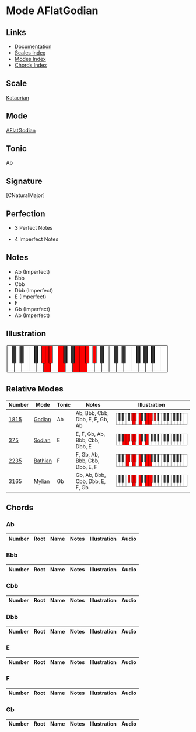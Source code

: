 # Mode AFlatGodian

## Links

- [Documentation](index.md)
- [Scales Index](Scales.md)
- [Modes Index](Modes.md)
- [Chords Index](Chords.md)

## Scale

[Katacrian](ScaleKatacrian.md)

## Mode

[AFlatGodian](ModeAFlatGodian.md)

## Tonic

Ab

## Signature

[CNaturalMajor]

## Perfection

 - 3 Perfect Notes

 - 4 Imperfect Notes

## Notes

- Ab (Imperfect)
- Bbb
- Cbb
- Dbb (Imperfect)
- E (Imperfect)
- F
- Gb (Imperfect)
- Ab (Imperfect)

## Illustration

![AFlatGodian](ModeAFlatGodian.png)

## Relative Modes

| Number | Mode | Tonic | Notes | Illustration |
|--------|------|-------|-------|--------------|
| [1815](https://ianring.com/musictheory/scales/1815) | [Godian](ModeGodian.md) | Ab | Ab, Bbb, Cbb, Dbb, E, F, Gb, Ab | ![AFlatGodian](ModeAFlatGodian.png) |
| [375](https://ianring.com/musictheory/scales/375) | [Sodian](ModeSodian.md) | E | E, F, Gb, Ab, Bbb, Cbb, Dbb, E | ![ENaturalSodian](ModeENaturalSodian.png) |
| [2235](https://ianring.com/musictheory/scales/2235) | [Bathian](ModeBathian.md) | F | F, Gb, Ab, Bbb, Cbb, Dbb, E, F | ![FNaturalBathian](ModeFNaturalBathian.png) |
| [3165](https://ianring.com/musictheory/scales/3165) | [Mylian](ModeMylian.md) | Gb | Gb, Ab, Bbb, Cbb, Dbb, E, F, Gb | ![GFlatMylian](ModeGFlatMylian.png) |

## Chords

### Ab

| Number | Root | Name | Notes | Illustration | Audio |
|--------|------|------|-------|--------------|-------|

### Bbb

| Number | Root | Name | Notes | Illustration | Audio |
|--------|------|------|-------|--------------|-------|

### Cbb

| Number | Root | Name | Notes | Illustration | Audio |
|--------|------|------|-------|--------------|-------|

### Dbb

| Number | Root | Name | Notes | Illustration | Audio |
|--------|------|------|-------|--------------|-------|

### E

| Number | Root | Name | Notes | Illustration | Audio |
|--------|------|------|-------|--------------|-------|

### F

| Number | Root | Name | Notes | Illustration | Audio |
|--------|------|------|-------|--------------|-------|

### Gb

| Number | Root | Name | Notes | Illustration | Audio |
|--------|------|------|-------|--------------|-------|


